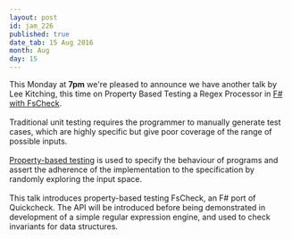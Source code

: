 ```yaml
---
layout: post
id: jam_226
published: true
date_tab: 15 Aug 2016
month: Aug
day: 15
---
```

<div><span>This Monday at <b>7pm</b> we're pleased to
announce we have another talk by Lee Kitching, this time
on Property Based Testing a Regex Processor in <a href=
"http://fsharp.org/" target="_self">F#</a> <a href=
"https://github.com/fscheck/FsCheck" target="_self">with
FsCheck</a>.<br>
<br>
Traditional unit testing requires the programmer to
manually generate test cases, which are highly specific
but give poor coverage of the range of possible
inputs.<br>
<br>
<a href="https://en.wikipedia.org/wiki/QuickCheck"
target="_self">Property-based testing</a> is used to
specify the behaviour of programs and assert the
adherence of the implementation to the specification by
randomly exploring the input space.<br>
<br>
This talk introduces property-based testing FsCheck, an
F# port of Quickcheck. The API will be introduced before
being demonstrated in development of a simple regular
expression engine, and used to check invariants for data
structures.<br></span>
</div>
